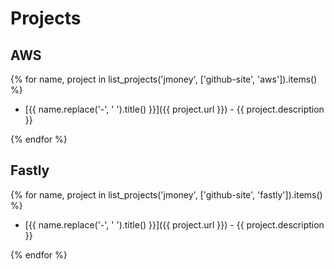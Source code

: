 # Projects

## AWS

{% for name, project in list_projects('jmoney', ['github-site', 'aws']).items() %}

* [{{ name.replace('-', ' ').title() }}]({{ project.url }}) - {{ project.description }}

{% endfor %}

## Fastly

{% for name, project in list_projects('jmoney', ['github-site', 'fastly']).items() %}

* [{{ name.replace('-', ' ').title() }}]({{ project.url }}) - {{ project.description }}

{% endfor %}
